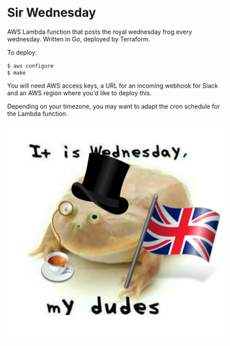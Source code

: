 # Sir Wednesday

AWS Lambda function that posts the royal wednesday frog every wednesday. Written in Go, deployed by Terraform.

To deploy:

```
$ aws configure
$ make
```

You will need AWS access keys, a URL for an incoming webhook for Slack and an AWS region where you'd like to deploy this.

Depending on your timezone, you may want to adapt the cron schedule for the Lambda function.

![It may be Wednesday, my dudes!](./frog.png)